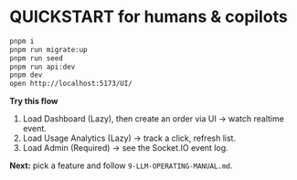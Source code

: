 # QUICKSTART for humans & copilots

```bash
pnpm i
pnpm run migrate:up
pnpm run seed
pnpm run api:dev
pnpm dev
open http://localhost:5173/UI/
```
**Try this flow**
1) Load Dashboard (Lazy), then create an order via UI → watch realtime event.  
2) Load Usage Analytics (Lazy) → track a click, refresh list.  
3) Load Admin (Required) → see the Socket.IO event log.

**Next:** pick a feature and follow `9-LLM-OPERATING-MANUAL.md`.
